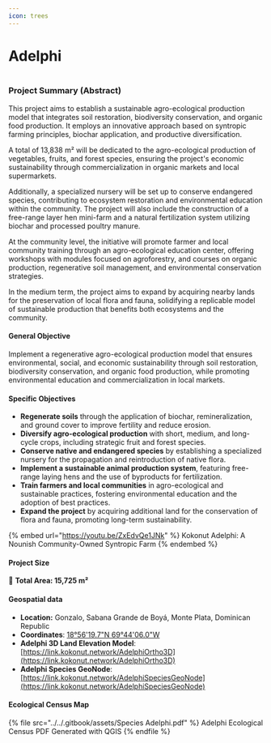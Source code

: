 ```yaml
---
icon: trees
---
```


# Adelphi

<figure><img src="../../.gitbook/assets/KKN Adelphi Aerial.png" alt=""><figcaption></figcaption></figure>

### **Project Summary (Abstract)**

This project aims to establish a sustainable agro-ecological production model that integrates soil restoration, biodiversity conservation, and organic food production. It employs an innovative approach based on syntropic farming principles, biochar application, and productive diversification.&#x20;

A total of 13,838 m² will be dedicated to the agro-ecological production of vegetables, fruits, and forest species, ensuring the project's economic sustainability through commercialization in organic markets and local supermarkets.

Additionally, a specialized nursery will be set up to conserve endangered species, contributing to ecosystem restoration and environmental education within the community. The project will also include the construction of a free-range layer hen mini-farm and a natural fertilization system utilizing biochar and processed poultry manure.

At the community level, the initiative will promote farmer and local community training through an agro-ecological education center, offering workshops with modules focused on agroforestry, and courses on organic production, regenerative soil management, and environmental conservation strategies.&#x20;

In the medium term, the project aims to expand by acquiring nearby lands for the preservation of local flora and fauna, solidifying a replicable model of sustainable production that benefits both ecosystems and the community.

#### **General Objective**

Implement a regenerative agro-ecological production model that ensures environmental, social, and economic sustainability through soil restoration, biodiversity conservation, and organic food production, while promoting environmental education and commercialization in local markets.

#### **Specific Objectives**

* **Regenerate soils** through the application of biochar, remineralization, and ground cover to improve fertility and reduce erosion.
* **Diversify agro-ecological production** with short, medium, and long-cycle crops, including strategic fruit and forest species.
* **Conserve native and endangered species** by establishing a specialized nursery for the propagation and reintroduction of native flora.
* **Implement a sustainable animal production system**, featuring free-range laying hens and the use of byproducts for fertilization.
* **Train farmers and local communities** in agro-ecological and sustainable practices, fostering environmental education and the adoption of best practices.
* **Expand the project** by acquiring additional land for the conservation of flora and fauna, promoting long-term sustainability.

{% embed url="https://youtu.be/ZxEdvQe1JNk" %}
Kokonut Adelphi: A Nounish Community-Owned Syntropic Farm
{% endembed %}

#### **Project Size**

📏 **Total Area: 15,725 m²**

#### **Geospatial data**

* **Location:** Gonzalo, Sabana Grande de Boyá, Monte Plata, Dominican Republic
* **Coordinates**: [18°56'19.7"N 69°44'06.0"W](https://www.google.com/maps/place/18%C2%B056'19.7%22N+69%C2%B044'06.0%22W/@18.9387931,-69.735003,1058m/data=!3m2!1e3!4b1!4m4!3m3!8m2!3d18.9387931!4d-69.735003?entry=ttu\&g_ep=EgoyMDI0MDgyOC4wIKXMDSoASAFQAw==)
* **Adelphi 3D Land Elevation Model**: [https://link.kokonut.network/AdelphiOrtho3D](https://link.kokonut.network/AdelphiOrtho3D)
* **Adelphi Species GeoNode**: [https://link.kokonut.network/AdelphiSpeciesGeoNode](https://link.kokonut.network/AdelphiSpeciesGeoNode)

#### Ecological Census Map

{% file src="../../.gitbook/assets/Species Adelphi.pdf" %}
Adelphi Ecological Census PDF Generated with QGIS
{% endfile %}

